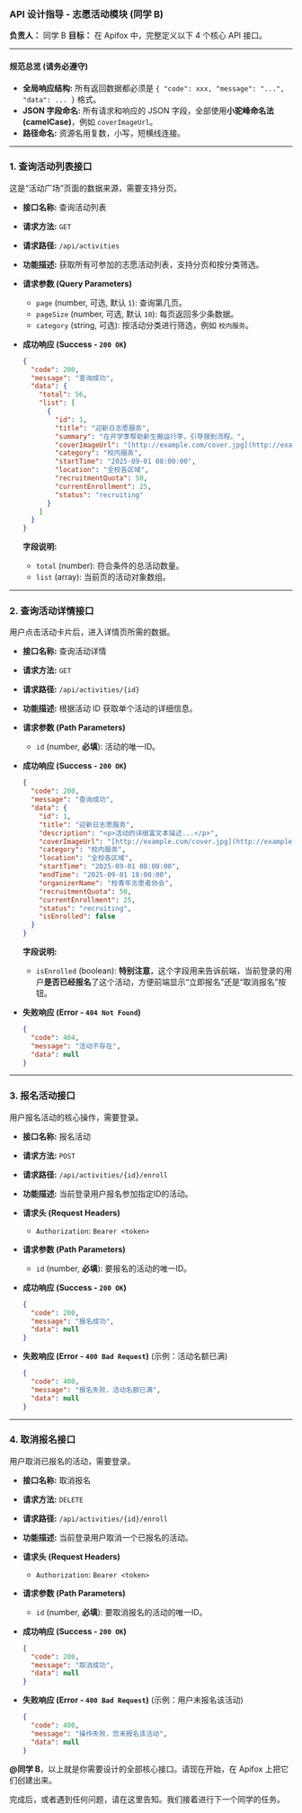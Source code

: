 ### API 设计指导 - 志愿活动模块 (同学 B)

**负责人：** 同学 B
**目标：** 在 Apifox 中，完整定义以下 4 个核心 API 接口。

---

#### 规范总览 (请务必遵守)

* **全局响应结构:** 所有返回数据都必须是 `{ "code": xxx, "message": "...", "data": ... }` 格式。
* **JSON 字段命名:** 所有请求和响应的 JSON 字段，全部使用**小驼峰命名法 (camelCase)**，例如 `coverImageUrl`。
* **路径命名:** 资源名用复数，小写，短横线连接。

---

### 1. 查询活动列表接口

这是“活动广场”页面的数据来源，需要支持分页。

* **接口名称:** 查询活动列表
* **请求方法:** `GET`
* **请求路径:** `/api/activities`
* **功能描述:** 获取所有可参加的志愿活动列表，支持分页和按分类筛选。

* **请求参数 (Query Parameters)**
    * `page` (number, 可选, 默认 `1`): 查询第几页。
    * `pageSize` (number, 可选, 默认 `10`): 每页返回多少条数据。
    * `category` (string, 可选): 按活动分类进行筛选，例如 `校内服务`。

* **成功响应 (Success - `200 OK`)**
    ```json
    {
      "code": 200,
      "message": "查询成功",
      "data": {
        "total": 56,
        "list": [
          {
            "id": 1,
            "title": "迎新日志愿服务",
            "summary": "在开学季帮助新生搬运行李，引导报到流程。",
            "coverImageUrl": "[http://example.com/cover.jpg](http://example.com/cover.jpg)",
            "category": "校内服务",
            "startTime": "2025-09-01 08:00:00",
            "location": "全校各区域",
            "recruitmentQuota": 50,
            "currentEnrollment": 25,
            "status": "recruiting"
          }
        ]
      }
    }
    ```
  **字段说明:**
    * `total` (number): 符合条件的总活动数量。
    * `list` (array): 当前页的活动对象数组。

---

### 2. 查询活动详情接口

用户点击活动卡片后，进入详情页所需的数据。

* **接口名称:** 查询活动详情
* **请求方法:** `GET`
* **请求路径:** `/api/activities/{id}`
* **功能描述:** 根据活动 ID 获取单个活动的详细信息。

* **请求参数 (Path Parameters)**
    * `id` (number, **必填**): 活动的唯一ID。

* **成功响应 (Success - `200 OK`)**
    ```json
    {
      "code": 200,
      "message": "查询成功",
      "data": {
        "id": 1,
        "title": "迎新日志愿服务",
        "description": "<p>活动的详细富文本描述...</p>",
        "coverImageUrl": "[http://example.com/cover.jpg](http://example.com/cover.jpg)",
        "category": "校内服务",
        "location": "全校各区域",
        "startTime": "2025-09-01 08:00:00",
        "endTime": "2025-09-01 18:00:00",
        "organizerName": "校青年志愿者协会",
        "recruitmentQuota": 50,
        "currentEnrollment": 25,
        "status": "recruiting",
        "isEnrolled": false 
      }
    }
    ```
  **字段说明:**
    * `isEnrolled` (boolean): **特别注意**，这个字段用来告诉前端，当前登录的用户**是否已经报名**了这个活动，方便前端显示“立即报名”还是“取消报名”按钮。

* **失败响应 (Error - `404 Not Found`)**
    ```json
    {
      "code": 404,
      "message": "活动不存在",
      "data": null
    }
    ```

---

### 3. 报名活动接口

用户报名活动的核心操作，需要登录。

* **接口名称:** 报名活动
* **请求方法:** `POST`
* **请求路径:** `/api/activities/{id}/enroll`
* **功能描述:** 当前登录用户报名参加指定ID的活动。

* **请求头 (Request Headers)**
    * `Authorization`: `Bearer <token>`

* **请求参数 (Path Parameters)**
    * `id` (number, **必填**): 要报名的活动的唯一ID。

* **成功响应 (Success - `200 OK`)**
    ```json
    {
      "code": 200,
      "message": "报名成功",
      "data": null
    }
    ```

* **失败响应 (Error - `400 Bad Request`)** (示例：活动名额已满)
    ```json
    {
      "code": 400,
      "message": "报名失败，活动名额已满",
      "data": null
    }
    ```

---

### 4. 取消报名接口

用户取消已报名的活动，需要登录。

* **接口名称:** 取消报名
* **请求方法:** `DELETE`
* **请求路径:** `/api/activities/{id}/enroll`
* **功能描述:** 当前登录用户取消一个已报名的活动。

* **请求头 (Request Headers)**
    * `Authorization`: `Bearer <token>`

* **请求参数 (Path Parameters)**
    * `id` (number, **必填**): 要取消报名的活动的唯一ID。

* **成功响应 (Success - `200 OK`)**
    ```json
    {
      "code": 200,
      "message": "取消成功",
      "data": null
    }
    ```

* **失败响应 (Error - `400 Bad Request`)** (示例：用户未报名该活动)
    ```json
    {
      "code": 400,
      "message": "操作失败，您未报名该活动",
      "data": null
    }
    ```

**@同学 B**，以上就是你需要设计的全部核心接口。请现在开始，在 Apifox 上把它们创建出来。

完成后，或者遇到任何问题，请在这里告知。我们接着进行下一个同学的任务。